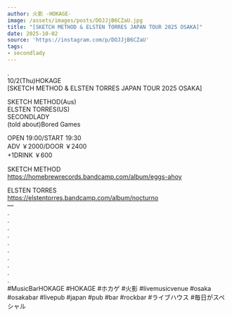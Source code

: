 ```yaml
---
author: 火影 -HOKAGE-
image: /assets/images/posts/DOJJjB6CZaU.jpg
title: "[SKETCH METHOD & ELSTEN TORRES JAPAN TOUR 2025 OSAKA]"
date: 2025-10-02
source: 'https://instagram.com/p/DOJJjB6CZaU'
tags:
- secondlady
---
```

.<br>
10/2(Thu)HOKAGE<br>
[SKETCH METHOD & ELSTEN TORRES JAPAN TOUR 2025 OSAKA]

SKETCH METHOD(Aus)<br>
ELSTEN TORRES(US)<br>
SECONDLADY<br>
(told about)Bored Games

OPEN 19:00/START 19:30<br>
ADV ￥2000/DOOR ￥2400<br>
+1DRINK ￥600

SKETCH METHOD<br>
https://homebrewrecords.bandcamp.com/album/eggs-ahoy

ELSTEN TORRES<br>
https://elstentorres.bandcamp.com/album/nocturno<br>
—<br>
.<br>
.<br>
.<br>
.<br>
.<br>
.<br>
.<br>
.<br>
.<br>
.<br>
#MusicBarHOKAGE #HOKAGE #ホカゲ #火影 #livemusicvenue #osaka #osakabar #livepub #japan #pub #bar #rockbar #ライブハウス #毎日がスペシャル